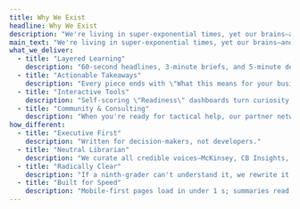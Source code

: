 ```yaml
---
title: Why We Exist
headline: Why We Exist
description: "We're living in super‑exponential times, yet our brains—and calendars—aren't wired for that velocity."
main_text: "We're living in super‑exponential times, yet our brains—and calendars—aren't wired for that velocity. FutureFast.ai exists to bridge that gap for real‑estate owners, entrepreneurs, and small‑business executives who need to make smart bets on AI, Web3, AR/VR, robotics, and other disruptive forces without a PhD in computer science or 20 spare hours a week."
what_we_deliver:
  - title: "Layered Learning"
    description: "60‑second headlines, 3‑minute briefs, and 5‑minute deep dives so you choose the depth you need."
  - title: "Actionable Takeaways"
    description: "Every piece ends with \"What this means for your business\" in plain English."
  - title: "Interactive Tools"
    description: "Self‑scoring \"Readiness\" dashboards turn curiosity into next‑step checklists."
  - title: "Community & Consulting"
    description: "When you're ready for tactical help, our partner network stands by."
how_different:
  - title: "Executive First"
    description: "Written for decision‑makers, not developers."
  - title: "Neutral Librarian"
    description: "We curate all credible voices—McKinsey, CB Insights, podcasts, whitepapers—so you don't have to."
  - title: "Radically Clear"
    description: "If a ninth‑grader can't understand it, we rewrite it."
  - title: "Built for Speed"
    description: "Mobile‑first pages load in under 1 s; summaries read in under 3 min."
---
```

